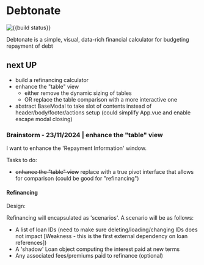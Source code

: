 # Debtonate

![{{build status}}](https://github.com/Kylep342/debtonate/workflows/deploy/badge.svg)


Debtonate is a simple, visual, data-rich financial calculator for budgeting repayment of debt

## next UP

 - build a refinancing calculator
 - enhance the "table" view
    - either remove the dynamic sizing of tables
    - OR replace the table comparison with a more interactive one
 - abstract BaseModal to take slot of contents instead of header/body/footer/actions setup (could simplify App.vue and enable escape modal closing)

### Brainstorm - 23/11/2024 | enhance the "table" view

I want to enhance the 'Repayment Information' window.

Tasks to do:
 - <s>enhance the "table" view</s> replace with a true pivot interface that allows for comparison (could be good for "refinancing")

#### Refinancing

Design:

Refinancing will encapsulated as 'scenarios'. A scenario will be as follows:
 - A list of loan IDs (need to make sure deleting/loading/changing IDs does not impact [Weakness - this is the first external dependency on loan references])
 - A 'shadow' Loan object computing the interest paid at new terms
 - Any associated fees/premiums paid to refinance (optional)